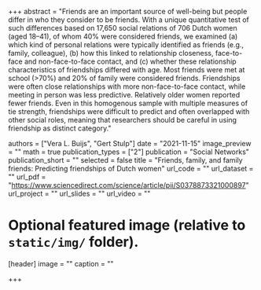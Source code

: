 +++
abstract = "Friends are an important source of well-being but people differ in who they consider to be friends. With a unique quantitative test of such differences based on 17,650 social relations of 706 Dutch women (aged 18–41), of whom 40% were considered friends, we examined (a) which kind of personal relations were typically identified as friends (e.g., family, colleague), (b) how this linked to relationship closeness, face-to-face and non-face-to-face contact, and (c) whether these relationship characteristics of friendships differed with age. Most friends were met at school (>70%) and 20% of family were considered friends. Friendships were often close relationships with more non-face-to-face contact, while meeting in person was less predictive. Relatively older women reported fewer friends. Even in this homogenous sample with multiple measures of tie strength, friendships were difficult to predict and often overlapped with other social roles, meaning that researchers should be careful in using friendship as distinct category."

authors = ["Vera L. Buijs", "Gert Stulp"]
date = "2021-11-15"
image_preview = ""
math = true
publication_types = ["2"]
publication = "Social Networks"
publication_short = ""
selected = false
title = "Friends, family, and family friends: Predicting friendships of Dutch women"
url_code = ""
url_dataset = ""
url_pdf = "https://www.sciencedirect.com/science/article/pii/S0378873321000897"
url_project = ""
url_slides = ""
url_video = ""

# Optional featured image (relative to `static/img/` folder).
[header]
image = ""
caption = ""

+++
